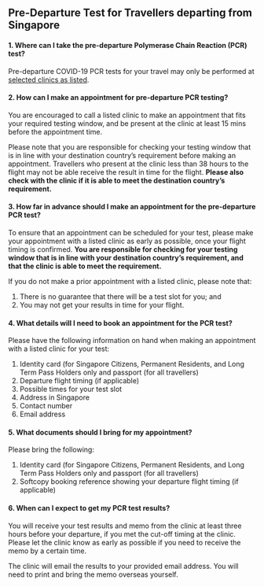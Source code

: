 
## **Pre-Departure Test for Travellers departing from Singapore**

#### 1. Where can I take the pre-departure Polymerase Chain Reaction (PCR) test?

Pre-departure COVID-19 PCR tests for your travel may only be performed at [selected clinics as listed](https://go.gov.sg/covid19pcrtestproviders). 

#### 2. How can I make an appointment for pre-departure PCR testing?

You are encouraged to call a listed clinic to make an appointment that fits your required testing window, and be present at the clinic at least 15 mins before the appointment time. 

Please note that you are responsible for checking your testing window that is in line with your destination country’s requirement before making an appointment. Travellers who present at the clinic less than 38 hours to the flight may not be able receive the result in time for the flight. **Please also check with the clinic if it is able to meet the destination country’s requirement.** 

#### 3. How far in advance should I make an appointment for the pre-departure PCR test?

To ensure that an appointment can be scheduled for your test, please make your appointment with a listed clinic as early as possible, once your flight timing is confirmed. **You are responsible for checking for your testing window that is in line with your destination country’s requirement, and that the clinic is able to meet the requirement.**

If you do not make a prior appointment with a listed clinic, please note that:  
1. There is no guarantee that there will be a test slot for you; and 
2. You may not get your results in time for your flight.

#### 4. What details will I need to book an appointment for the PCR test?

Please have the following information on hand when making an appointment with a listed clinic for your test:
1. Identity card (for Singapore Citizens, Permanent Residents, and Long Term Pass Holders only and passport (for all travellers)
2. Departure flight timing (if applicable)
3. Possible times for your test slot
4. Address in Singapore
5. Contact number
6. Email address 

#### 5. What documents should I bring for my appointment?

Please bring the following:
1. Identity card (for Singapore Citizens, Permanent Residents, and Long Term Pass Holders only and passport (for all travellers)
2. Softcopy booking reference showing your departure flight timing (if applicable)

#### 6. When can I expect to get my PCR test results?

You will receive your test results and memo from the clinic at least three hours before your departure, if you met the cut-off timing at the clinic. Please let the clinic know as early as possible if you need to receive the memo by a certain time.

The clinic will email the results to your provided email address. You will need to print and bring the memo overseas yourself.
